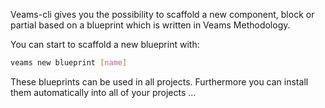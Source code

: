 Veams-cli gives you the possibility to scaffold a new component, block or partial based on a blueprint which is written in Veams Methodology.

You can start to scaffold a new blueprint with:

``` bash
veams new blueprint [name]
```

These blueprints can be used in all projects. Furthermore you can install them automatically into all of your projects ... 